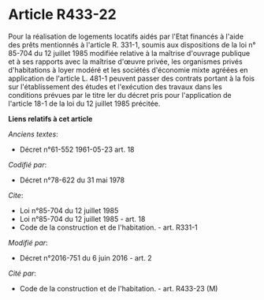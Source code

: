 # Article R433-22

Pour la réalisation de logements locatifs aidés par l'Etat financés à l'aide des prêts mentionnés à l'article R. 331-1,
soumis aux dispositions de la loi n° 85-704 du 12 juillet 1985 modifiée relative à la maîtrise d'ouvrage publique et à ses
rapports avec la maîtrise d'œuvre privée, les organismes privés d'habitations à loyer modéré et les sociétés d'économie mixte
agréées en application de l'article L. 481-1 peuvent passer des contrats portant à la fois sur l'établissement des études et
l'exécution des travaux dans les conditions prévues par le titre Ier du décret pris pour l'application de l'article 18-1 de
la loi du 12 juillet 1985 précitée.

**Liens relatifs à cet article**

_Anciens textes_:

  - Décret n°61-552 1961-05-23 art. 18

_Codifié par_:

  - Décret n°78-622 du 31 mai 1978

_Cite_:

  - Loi n°85-704 du 12 juillet 1985
  - Loi n°85-704 du 12 juillet 1985 - art. 18
  - Code de la construction et de l'habitation. - art. R331-1

_Modifié par_:

  - Décret n°2016-751 du 6 juin 2016 - art. 2

_Cité par_:

  - Code de la construction et de l'habitation. - art. R433-23 (M)
